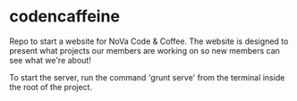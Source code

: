 # codencaffeine
Repo to start a website for NoVa Code &amp; Coffee. The website is designed to present what projects our members are working on so new members can see what we're about!

To start the server, run the command 'grunt serve' from the terminal inside the root of the project.